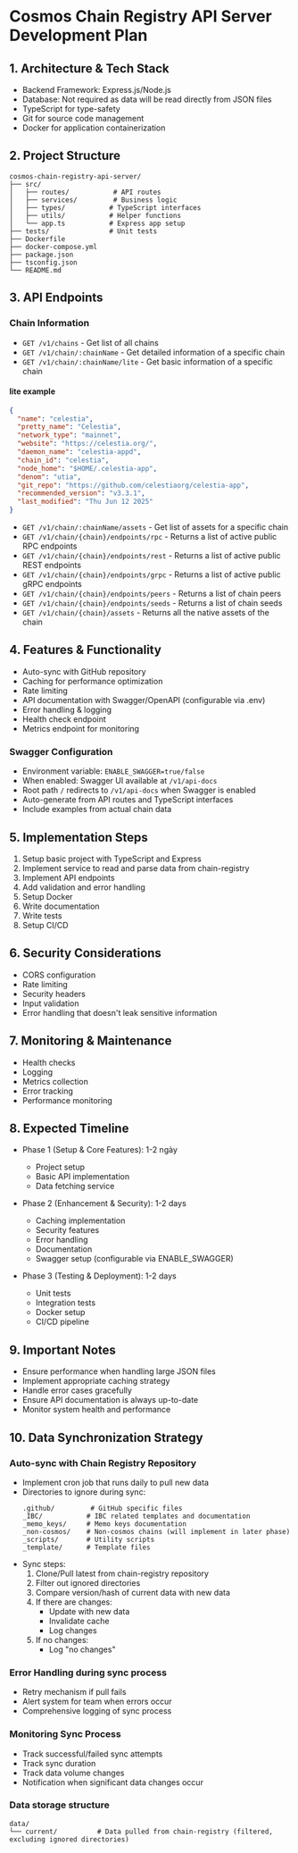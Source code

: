 # Cosmos Chain Registry API Server Development Plan

## 1. Architecture & Tech Stack
- Backend Framework: Express.js/Node.js
- Database: Not required as data will be read directly from JSON files
- TypeScript for type-safety
- Git for source code management
- Docker for application containerization

## 2. Project Structure
```
cosmos-chain-registry-api-server/
├── src/
│   ├── routes/           # API routes
│   ├── services/         # Business logic
│   ├── types/           # TypeScript interfaces
│   ├── utils/           # Helper functions
│   └── app.ts           # Express app setup
├── tests/               # Unit tests
├── Dockerfile
├── docker-compose.yml
├── package.json
├── tsconfig.json
└── README.md
```

## 3. API Endpoints

### Chain Information
- `GET /v1/chains` - Get list of all chains
- `GET /v1/chain/:chainName` - Get detailed information of a specific chain
- `GET /v1/chain/:chainName/lite` - Get basic information of a specific chain

#### lite example
```json
{
  "name": "celestia",
  "pretty_name": "Celestia",
  "network_type": "mainnet",
  "website": "https://celestia.org/",
  "daemon_name": "celestia-appd",
  "chain_id": "celestia",
  "node_home": "$HOME/.celestia-app",
  "denom": "utia",
  "git_repo": "https://github.com/celestiaorg/celestia-app",
  "recommended_version": "v3.3.1",
  "last_modified": "Thu Jun 12 2025"
}
```
- `GET /v1/chain/:chainName/assets` - Get list of assets for a specific chain
- `GET /v1/chain/{chain}/endpoints/rpc` - Returns a list of active public RPC endpoints
- `GET /v1/chain/{chain}/endpoints/rest` - Returns a list of active public REST endpoints
- `GET /v1/chain/{chain}/endpoints/grpc` - Returns a list of active public gRPC endpoints
- `GET /v1/chain/{chain}/endpoints/peers` - Returns a list of chain peers
- `GET /v1/chain/{chain}/endpoints/seeds` - Returns a list of chain seeds
- `GET /v1/chain/{chain}/assets` - Returns all the native assets of the chain



## 4. Features & Functionality
- Auto-sync with GitHub repository
- Caching for performance optimization
- Rate limiting
- API documentation with Swagger/OpenAPI (configurable via .env)
- Error handling & logging
- Health check endpoint
- Metrics endpoint for monitoring

### Swagger Configuration
- Environment variable: `ENABLE_SWAGGER=true/false`
- When enabled: Swagger UI available at `/v1/api-docs`
- Root path `/` redirects to `/v1/api-docs` when Swagger is enabled
- Auto-generate from API routes and TypeScript interfaces
- Include examples from actual chain data

## 5. Implementation Steps
1. Setup basic project with TypeScript and Express
2. Implement service to read and parse data from chain-registry
3. Implement API endpoints
4. Add validation and error handling
5. Setup Docker
6. Write documentation
7. Write tests
8. Setup CI/CD

## 6. Security Considerations
- CORS configuration
- Rate limiting
- Security headers
- Input validation
- Error handling that doesn't leak sensitive information

## 7. Monitoring & Maintenance
- Health checks
- Logging
- Metrics collection
- Error tracking
- Performance monitoring

## 8. Expected Timeline
- Phase 1 (Setup & Core Features): 1-2 ngày
  - Project setup
  - Basic API implementation
  - Data fetching service

- Phase 2 (Enhancement & Security): 1-2 days
  - Caching implementation
  - Security features
  - Error handling
  - Documentation
  - Swagger setup (configurable via ENABLE_SWAGGER)

- Phase 3 (Testing & Deployment): 1-2 days
  - Unit tests
  - Integration tests
  - Docker setup
  - CI/CD pipeline

## 9. Important Notes
- Ensure performance when handling large JSON files
- Implement appropriate caching strategy
- Handle error cases gracefully
- Ensure API documentation is always up-to-date
- Monitor system health and performance

## 10. Data Synchronization Strategy
### Auto-sync with Chain Registry Repository
- Implement cron job that runs daily to pull new data
- Directories to ignore during sync:
  ```
  .github/         # GitHub specific files
  _IBC/           # IBC related templates and documentation
  _memo_keys/     # Memo keys documentation
  _non-cosmos/    # Non-cosmos chains (will implement in later phase)
  _scripts/       # Utility scripts
  _template/      # Template files
  ```
- Sync steps:
  1. Clone/Pull latest from chain-registry repository
  2. Filter out ignored directories
  3. Compare version/hash of current data with new data
  4. If there are changes:
     - Update with new data
     - Invalidate cache
     - Log changes
  5. If no changes:
     - Log "no changes"

### Error Handling during sync process
- Retry mechanism if pull fails
- Alert system for team when errors occur
- Comprehensive logging of sync process

### Monitoring Sync Process
- Track successful/failed sync attempts
- Track sync duration
- Track data volume changes
- Notification when significant data changes occur

### Data storage structure
```
data/
└── current/          # Data pulled from chain-registry (filtered, excluding ignored directories)
``` 